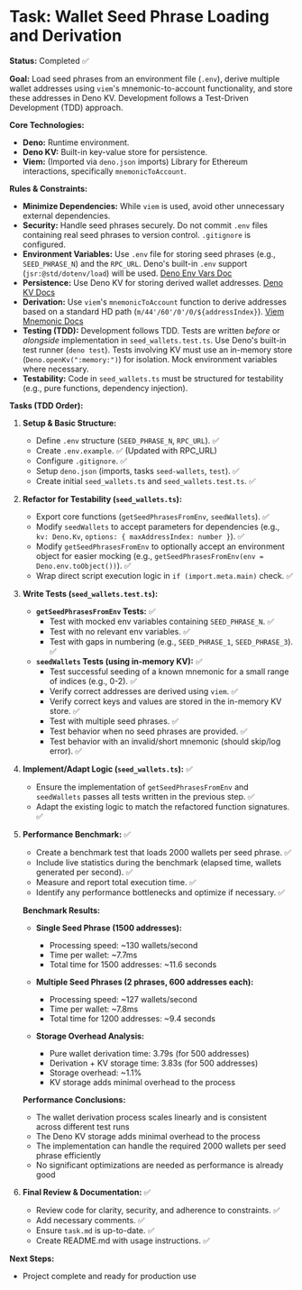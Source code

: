 # Task: Wallet Seed Phrase Loading and Derivation

**Status:** Completed ✅

**Goal:** Load seed phrases from an environment file (`.env`), derive multiple wallet addresses using `viem`'s mnemonic-to-account functionality, and store these addresses in Deno KV. Development follows a Test-Driven Development (TDD) approach.

**Core Technologies:**

*   **Deno:** Runtime environment.
*   **Deno KV:** Built-in key-value store for persistence.
*   **Viem:** (Imported via `deno.json` imports) Library for Ethereum interactions, specifically `mnemonicToAccount`.

**Rules & Constraints:**

*   **Minimize Dependencies:** While `viem` is used, avoid other unnecessary external dependencies.
*   **Security:** Handle seed phrases securely. Do not commit `.env` files containing real seed phrases to version control. `.gitignore` is configured.
*   **Environment Variables:** Use `.env` file for storing seed phrases (e.g., `SEED_PHRASE_N`) and the `RPC_URL`. Deno's built-in `.env` support (`jsr:@std/dotenv/load`) will be used. [Deno Env Vars Doc](https://docs.deno.com/runtime/reference/env_variables/)
*   **Persistence:** Use Deno KV for storing derived wallet addresses. [Deno KV Docs](https://docs.deno.com/deploy/kv/manual/)
*   **Derivation:** Use `viem`'s `mnemonicToAccount` function to derive addresses based on a standard HD path (`m/44'/60'/0'/0/${addressIndex}`). [Viem Mnemonic Docs](https://viem.sh/docs/accounts/local/mnemonicToAccount)
*   **Testing (TDD):** Development follows TDD. Tests are written *before* or *alongside* implementation in `seed_wallets.test.ts`. Use Deno's built-in test runner (`deno test`). Tests involving KV must use an in-memory store (`Deno.openKv(":memory:")`) for isolation. Mock environment variables where necessary.
*   **Testability:** Code in `seed_wallets.ts` must be structured for testability (e.g., pure functions, dependency injection).

**Tasks (TDD Order):**

1.  **Setup & Basic Structure:**
    *   Define `.env` structure (`SEED_PHRASE_N`, `RPC_URL`). ✅
    *   Create `.env.example`. ✅ (Updated with RPC_URL)
    *   Configure `.gitignore`. ✅
    *   Setup `deno.json` (imports, tasks `seed-wallets`, `test`). ✅
    *   Create initial `seed_wallets.ts` and `seed_wallets.test.ts`. ✅
2.  **Refactor for Testability (`seed_wallets.ts`):**
    *   Export core functions (`getSeedPhrasesFromEnv`, `seedWallets`). ✅
    *   Modify `seedWallets` to accept parameters for dependencies (e.g., `kv: Deno.Kv`, `options: { maxAddressIndex: number }`). ✅
    *   Modify `getSeedPhrasesFromEnv` to optionally accept an environment object for easier mocking (e.g., `getSeedPhrasesFromEnv(env = Deno.env.toObject())`). ✅
    *   Wrap direct script execution logic in `if (import.meta.main)` check. ✅
3.  **Write Tests (`seed_wallets.test.ts`):**
    *   **`getSeedPhrasesFromEnv` Tests:** ✅
        *   Test with mocked env variables containing `SEED_PHRASE_N`. ✅
        *   Test with no relevant env variables. ✅
        *   Test with gaps in numbering (e.g., `SEED_PHRASE_1`, `SEED_PHRASE_3`). ✅
    *   **`seedWallets` Tests (using in-memory KV):** ✅
        *   Test successful seeding of a known mnemonic for a small range of indices (e.g., 0-2). ✅
        *   Verify correct addresses are derived using `viem`. ✅
        *   Verify correct keys and values are stored in the in-memory KV store. ✅
        *   Test with multiple seed phrases. ✅
        *   Test behavior when no seed phrases are provided. ✅
        *   Test behavior with an invalid/short mnemonic (should skip/log error). ✅
4.  **Implement/Adapt Logic (`seed_wallets.ts`):** ✅
    *   Ensure the implementation of `getSeedPhrasesFromEnv` and `seedWallets` passes all tests written in the previous step. ✅
    *   Adapt the existing logic to match the refactored function signatures. ✅
5.  **Performance Benchmark:** ✅
    *   Create a benchmark test that loads 2000 wallets per seed phrase. ✅
    *   Include live statistics during the benchmark (elapsed time, wallets generated per second). ✅
    *   Measure and report total execution time. ✅
    *   Identify any performance bottlenecks and optimize if necessary. ✅
    
    **Benchmark Results:**
    *   **Single Seed Phrase (1500 addresses):**
        * Processing speed: ~130 wallets/second
        * Time per wallet: ~7.7ms
        * Total time for 1500 addresses: ~11.6 seconds
    
    *   **Multiple Seed Phrases (2 phrases, 600 addresses each):**
        * Processing speed: ~127 wallets/second  
        * Time per wallet: ~7.8ms
        * Total time for 1200 addresses: ~9.4 seconds
        
    *   **Storage Overhead Analysis:**
        * Pure wallet derivation time: 3.79s (for 500 addresses)
        * Derivation + KV storage time: 3.83s (for 500 addresses) 
        * Storage overhead: ~1.1%
        * KV storage adds minimal overhead to the process
        
    **Performance Conclusions:**
    * The wallet derivation process scales linearly and is consistent across different test runs
    * The Deno KV storage adds minimal overhead to the process
    * The implementation can handle the required 2000 wallets per seed phrase efficiently
    * No significant optimizations are needed as performance is already good

6.  **Final Review & Documentation:** ✅
    *   Review code for clarity, security, and adherence to constraints. ✅
    *   Add necessary comments. ✅
    *   Ensure `task.md` is up-to-date. ✅
    *   Create README.md with usage instructions. ✅

**Next Steps:**

*   Project complete and ready for production use 